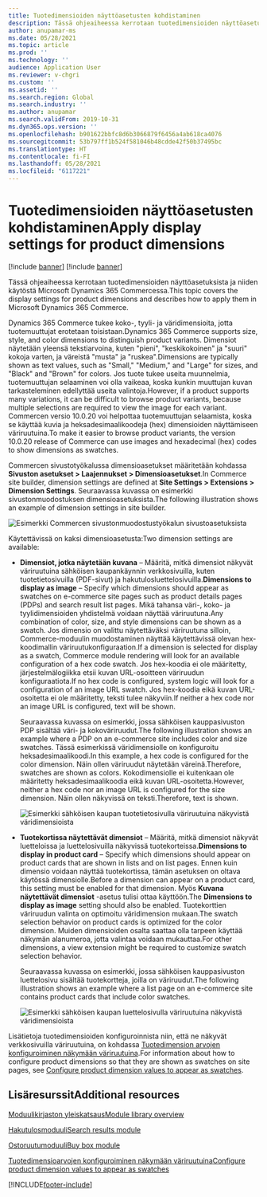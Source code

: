 ```yaml
---
title: Tuotedimensioiden näyttöasetusten kohdistaminen
description: Tässä ohjeaiheessa kerrotaan tuotedimensioiden näyttöasetuksista ja niiden käytöstä Microsoft Dynamics 365 Commercessa.
author: anupamar-ms
ms.date: 05/28/2021
ms.topic: article
ms.prod: ''
ms.technology: ''
audience: Application User
ms.reviewer: v-chgri
ms.custom: ''
ms.assetid: ''
ms.search.region: Global
ms.search.industry: ''
ms.author: anupamar
ms.search.validFrom: 2019-10-31
ms.dyn365.ops.version: ''
ms.openlocfilehash: b901622bbfc8d6b3066879f6456a4ab618ca4076
ms.sourcegitcommit: 53b797ff1b524f581046b48cdde42f50b37495bc
ms.translationtype: HT
ms.contentlocale: fi-FI
ms.lasthandoff: 05/28/2021
ms.locfileid: "6117221"
---
```

# <a name="apply-display-settings-for-product-dimensions"></a><span data-ttu-id="b843b-103">Tuotedimensioiden näyttöasetusten kohdistaminen</span><span class="sxs-lookup"><span data-stu-id="b843b-103">Apply display settings for product dimensions</span></span>

[!include [banner](includes/banner.md)]
[!include [banner](includes/preview-banner.md)]

<span data-ttu-id="b843b-104">Tässä ohjeaiheessa kerrotaan tuotedimensioiden näyttöasetuksista ja niiden käytöstä Microsoft Dynamics 365 Commercessa.</span><span class="sxs-lookup"><span data-stu-id="b843b-104">This topic covers the display settings for product dimensions and describes how to apply them in Microsoft Dynamics 365 Commerce.</span></span>

<span data-ttu-id="b843b-105">Dynamics 365 Commerce tukee koko-, tyyli- ja väridimensioita, jotta tuotemuuttujat erotetaan toisistaan.</span><span class="sxs-lookup"><span data-stu-id="b843b-105">Dynamics 365 Commerce supports size, style, and color dimensions to distinguish product variants.</span></span> <span data-ttu-id="b843b-106">Dimensiot näytetään yleensä tekstiarvoina, kuten "pieni", "keskikokoinen" ja "suuri" kokoja varten, ja väreistä "musta" ja "ruskea".</span><span class="sxs-lookup"><span data-stu-id="b843b-106">Dimensions are typically shown as text values, such as "Small," "Medium," and "Large" for sizes, and "Black" and "Brown" for colors.</span></span> <span data-ttu-id="b843b-107">Jos tuote tukee useita muunnelmia, tuotemuuttujan selaaminen voi olla vaikeaa, koska kunkin muuttujan kuvan tarkasteleminen edellyttää useita valintoja.</span><span class="sxs-lookup"><span data-stu-id="b843b-107">However, if a product supports many variations, it can be difficult to browse product variants, because multiple selections are required to view the image for each variant.</span></span> <span data-ttu-id="b843b-108">Commercen versio 10.0.20 voi helpottaa tuotemuuttujan selaamista, koska se käyttää kuvia ja heksadesimaalikoodeja (hex) dimensioiden näyttämiseen väriruutuina.</span><span class="sxs-lookup"><span data-stu-id="b843b-108">To make it easier to browse product variants, the version 10.0.20 release of Commerce can use images and hexadecimal (hex) codes to show dimensions as swatches.</span></span>

<span data-ttu-id="b843b-109">Commercen sivustotyökalussa dimensioasetukset määritetään kohdassa **Sivuston asetukset \> Laajennukset \> Dimensioasetukset**.</span><span class="sxs-lookup"><span data-stu-id="b843b-109">In Commerce site builder, dimension settings are defined at **Site Settings \> Extensions \> Dimension Settings**.</span></span> <span data-ttu-id="b843b-110">Seuraavassa kuvassa on esimerkki sivustonmuodostuksen dimensioasetuksista.</span><span class="sxs-lookup"><span data-stu-id="b843b-110">The following illustration shows an example of dimension settings in site builder.</span></span>

![Esimerkki Commercen sivustonmuodostustyökalun sivustoasetuksista](./dev-itpro/media/swatch_site_settings.PNG)

<span data-ttu-id="b843b-112">Käytettävissä on kaksi dimensioasetusta:</span><span class="sxs-lookup"><span data-stu-id="b843b-112">Two dimension settings are available:</span></span>

- <span data-ttu-id="b843b-113">**Dimensiot, jotka näytetään kuvana** – Määritä, mitkä dimensiot näkyvät väriruutuina sähköisen kaupankäynnin verkkosivuilla, kuten tuotetietosivuilla (PDF-sivut) ja hakutulosluettelosivuilla.</span><span class="sxs-lookup"><span data-stu-id="b843b-113">**Dimensions to display as image** – Specify which dimensions should appear as swatches on e-commerce site pages such as product details pages (PDPs) and search result list pages.</span></span> <span data-ttu-id="b843b-114">Mikä tahansa väri-, koko- ja tyylidimensioiden yhdistelmä voidaan näyttää väriruutuna.</span><span class="sxs-lookup"><span data-stu-id="b843b-114">Any combination of color, size, and style dimensions can be shown as a swatch.</span></span> <span data-ttu-id="b843b-115">Jos dimensio on valittu näytettäväksi väriruutuna silloin, Commerce-moduulin muodostaminen näyttää käytettävissä olevan hex-koodimallin väriruutukonfiguraation.</span><span class="sxs-lookup"><span data-stu-id="b843b-115">If a dimension is selected for display as a swatch, Commerce module rendering will look for an available configuration of a hex code swatch.</span></span> <span data-ttu-id="b843b-116">Jos hex-koodia ei ole määritetty, järjestelmälogiikka etsii kuvan URL-osoitteen väriruudun konfiguraatiota.</span><span class="sxs-lookup"><span data-stu-id="b843b-116">If no hex code is configured, system logic will look for a configuration of an image URL swatch.</span></span> <span data-ttu-id="b843b-117">Jos hex-koodia eikä kuvan URL-osoitetta ei ole määritetty, teksti tulee näkyviin.</span><span class="sxs-lookup"><span data-stu-id="b843b-117">If neither a hex code nor an image URL is configured, text will be shown.</span></span>

    <span data-ttu-id="b843b-118">Seuraavassa kuvassa on esimerkki, jossa sähköisen kauppasivuston PDP sisältää väri- ja kokoväriruudut.</span><span class="sxs-lookup"><span data-stu-id="b843b-118">The following illustration shows an example where a PDP on an e-commerce site includes color and size swatches.</span></span> <span data-ttu-id="b843b-119">Tässä esimerkissä väridimensiolle on konfiguroitu heksadesimaalikoodi.</span><span class="sxs-lookup"><span data-stu-id="b843b-119">In this example, a hex code is configured for the color dimension.</span></span> <span data-ttu-id="b843b-120">Näin ollen väriruudut näytetään väreinä.</span><span class="sxs-lookup"><span data-stu-id="b843b-120">Therefore, swatches are shown as colors.</span></span> <span data-ttu-id="b843b-121">Kokodimensiolle ei kuitenkaan ole määritetty heksadesimaalikoodia eikä kuvan URL-osoitetta.</span><span class="sxs-lookup"><span data-stu-id="b843b-121">However, neither a hex code nor an image URL is configured for the size dimension.</span></span> <span data-ttu-id="b843b-122">Näin ollen näkyvissä on teksti.</span><span class="sxs-lookup"><span data-stu-id="b843b-122">Therefore, text is shown.</span></span>

    ![Esimerkki sähköisen kaupan tuotetietosivulla väriruutuina näkyvistä väridimensioista](./dev-itpro/media/swatch_pdp.png)

- <span data-ttu-id="b843b-124">**Tuotekortissa näytettävät dimensiot** – Määritä, mitkä dimensiot näkyvät luetteloissa ja luettelosivuilla näkyvissä tuotekorteissa.</span><span class="sxs-lookup"><span data-stu-id="b843b-124">**Dimensions to display in product card** – Specify which dimensions should appear on product cards that are shown in lists and on list pages.</span></span> <span data-ttu-id="b843b-125">Ennen kuin dimensio voidaan näyttää tuotekortissa, tämän asetuksen on oltava käytössä dimensiolle.</span><span class="sxs-lookup"><span data-stu-id="b843b-125">Before a dimension can appear on a product card, this setting must be enabled for that dimension.</span></span> <span data-ttu-id="b843b-126">Myös **Kuvana näytettävät dimensiot** -asetus tulisi ottaa käyttöön.</span><span class="sxs-lookup"><span data-stu-id="b843b-126">The **Dimensions to display as image** setting should also be enabled.</span></span> <span data-ttu-id="b843b-127">Tuotekorttien väriruudun valinta on optimoitu väridimension mukaan.</span><span class="sxs-lookup"><span data-stu-id="b843b-127">The swatch selection behavior on product cards is optimized for the color dimension.</span></span> <span data-ttu-id="b843b-128">Muiden dimensioiden osalta saattaa olla tarpeen käyttää näkymän alanumeroa, jotta valintaa voidaan mukauttaa.</span><span class="sxs-lookup"><span data-stu-id="b843b-128">For other dimensions, a view extension might be required to customize swatch selection behavior.</span></span>

    <span data-ttu-id="b843b-129">Seuraavassa kuvassa on esimerkki, jossa sähköisen kauppasivuston luettelosivu sisältää tuotekortteja, joilla on väriruudut.</span><span class="sxs-lookup"><span data-stu-id="b843b-129">The following illustration shows an example where a list page on an e-commerce site contains product cards that include color swatches.</span></span>

    ![Esimerkki sähköisen kaupan luettelosivulla väriruutuina näkyvistä väridimensioista](./dev-itpro/media/swatch_searchresults.PNG)

<span data-ttu-id="b843b-131">Lisätietoja tuotedimensioiden konfiguroinnista niin, että ne näkyvät verkkosivuilla väriruutuina, on kohdassa [Tuotedimension arvojen konfiguroiminen näkymään väriruutuina](./dev-itpro/dimensions-swatch.md).</span><span class="sxs-lookup"><span data-stu-id="b843b-131">For information about how to configure product dimensions so that they are shown as swatches on site pages, see [Configure product dimension values to appear as swatches](./dev-itpro/dimensions-swatch.md).</span></span>

## <a name="additional-resources"></a><span data-ttu-id="b843b-132">Lisäresurssit</span><span class="sxs-lookup"><span data-stu-id="b843b-132">Additional resources</span></span>

[<span data-ttu-id="b843b-133">Moduulikirjaston yleiskatsaus</span><span class="sxs-lookup"><span data-stu-id="b843b-133">Module library overview</span></span>](starter-kit-overview.md)

[<span data-ttu-id="b843b-134">Hakutulosmoduuli</span><span class="sxs-lookup"><span data-stu-id="b843b-134">Search results module</span></span>](search-result-module.md)

[<span data-ttu-id="b843b-135">Ostoruutumoduuli</span><span class="sxs-lookup"><span data-stu-id="b843b-135">Buy box module</span></span>](add-buy-box.md)

[<span data-ttu-id="b843b-136">Tuotedimensioarvojen konfiguroiminen näkymään väriruutuina</span><span class="sxs-lookup"><span data-stu-id="b843b-136">Configure product dimension values to appear as swatches</span></span>](./dev-itpro/dimensions-swatch.md)

[!INCLUDE[footer-include](../includes/footer-banner.md)]
